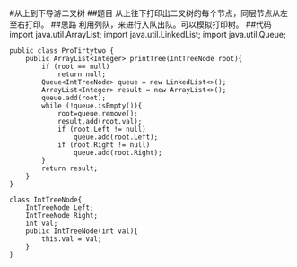 #从上到下导游二叉树
##题目
从上往下打印出二叉树的每个节点，同层节点从左至右打印。
##思路
利用列队，来进行入队出队。可以模拟打印树。
##代码
    import java.util.ArrayList;
    import java.util.LinkedList;
    import java.util.Queue;
    
    public class ProTirtytwo {
        public ArrayList<Integer> printTree(IntTreeNode root){
            if (root == null)
                return null;
            Queue<IntTreeNode> queue = new LinkedList<>();
            ArrayList<Integer> result = new ArrayList<>();
            queue.add(root);
            while (!queue.isEmpty()){
                root=queue.remove();
                result.add(root.val);
                if (root.Left != null)
                    queue.add(root.Left);
                if (root.Right != null)
                    queue.add(root.Right);
            }
            return result;
        }
    }
    
    class IntTreeNode{
        IntTreeNode Left;
        IntTreeNode Right;
        int val;
        public IntTreeNode(int val){
            this.val = val;
        }
    }